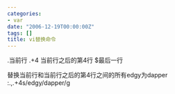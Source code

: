 ```yaml
---
categories:
- var
date: "2006-12-19T00:00:00Z"
tags: []
title: vi替换命令
---
```


.当前行
.+4 当前行之后的第4行
$最后一行

替换当前行和当前行之后的第4行之间的所有edgy为dapper
:.,.+4s/edgy/dapper/g
